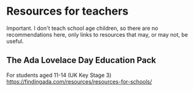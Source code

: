 # Resources for teachers

Important. I don't teach school age children, so there are no recommendations here, only links to resources that may, or may not, be useful.

## The Ada Lovelace Day Education Pack

For students aged 11-14 (UK Key Stage 3)
<https://findingada.com/resources/resources-for-schools/>